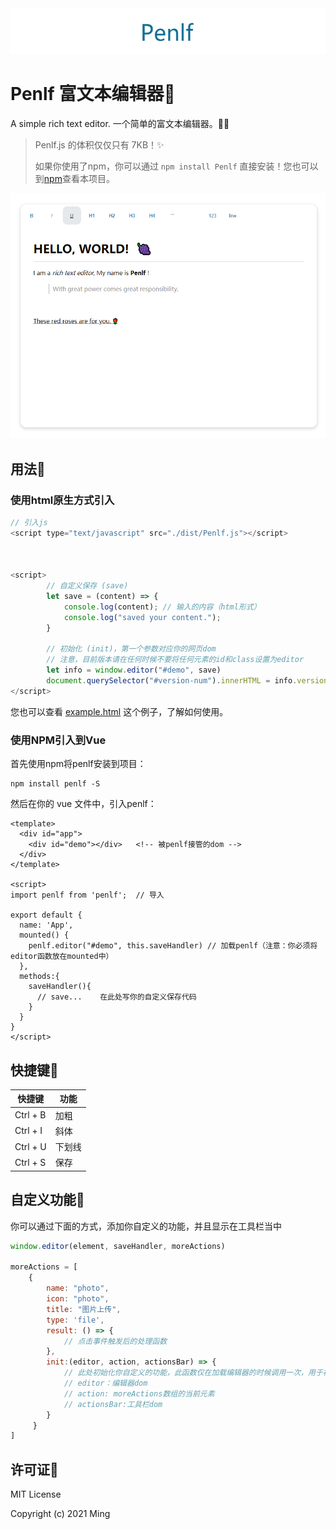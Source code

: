 <div align=center>
<img src="README.assets/image-20210705205358611.png"/>
</div>






# Penlf 富文本编辑器📜

  




A simple rich text editor. 一个简单的富文本编辑器。📑📌

> Penlf.js 的体积仅仅只有 7KB！✨
>
> 如果你使用了npm，你可以通过 `npm install Penlf` 直接安装！您也可以到[npm](https://www.npmjs.com/package/penlf)查看本项目。

  

  ![image-20210706015553441](README.assets/image-20210706015553441.png)









  



## 用法🔨

### 使用html原生方式引入

```js
// 引入js
<script type="text/javascript" src="./dist/Penlf.js"></script>



<script>
        // 自定义保存 (save)
        let save = (content) => {
            console.log(content); // 输入的内容（html形式）
            console.log("saved your content.");
        }

        // 初始化 (init)，第一个参数对应你的网页dom
        // 注意，目前版本请在任何时候不要将任何元素的id和class设置为editor
        let info = window.editor("#demo", save)
        document.querySelector("#version-num").innerHTML = info.version
</script>
```

您也可以查看 [example.html](./example.html) 这个例子，了解如何使用。



### 使用NPM引入到Vue

首先使用npm将penlf安装到项目：

``` shell
npm install penlf -S
```



然后在你的 vue 文件中，引入penlf：

```vue
<template>
  <div id="app">
    <div id="demo"></div>	<!-- 被penlf接管的dom -->
  </div>
</template>

<script>
import penlf from 'penlf'; 	// 导入

export default {
  name: 'App',
  mounted() {
    penlf.editor("#demo", this.saveHandler)	// 加载penlf（注意：你必须将editor函数放在mounted中）
  },
  methods:{
    saveHandler(){
      // save...	在此处写你的自定义保存代码
    }
  }
}
</script>
```







  








## 快捷键🔮

| 快捷键   | 功能   |
| -------- | ------ |
| Ctrl + B | 加粗   |
| Ctrl + I | 斜体   |
| Ctrl + U | 下划线 |
| Ctrl + S | 保存   |











  




## 自定义功能📝

你可以通过下面的方式，添加你自定义的功能，并且显示在工具栏当中

``` js
window.editor(element, saveHandler, moreActions)

moreActions = [
    {
        name: "photo",
        icon: "photo",
        title: "图片上传",
        type: 'file',
        result: () => {
            // 点击事件触发后的处理函数
        },
        init:(editor, action, actionsBar) => {
            // 此处初始化你自定义的功能，此函数仅在加载编辑器的时候调用一次，用于初始化样式和相关内容
            // editor：编辑器dom
            // action: moreActions数组的当前元素
            // actionsBar:工具栏dom
        }
     }
]
```











  




## 许可证🧾

MIT License

Copyright (c) 2021 Ming


  

  

